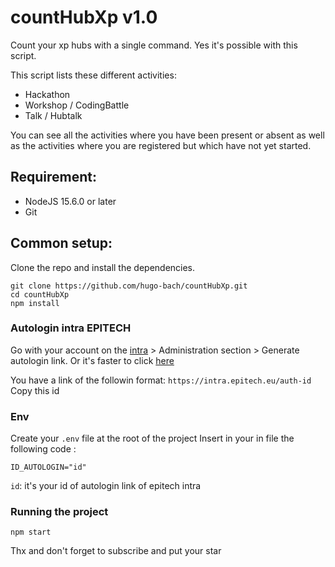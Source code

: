 # countHubXp v1.0

Count your xp hubs with a single command. Yes it's possible with this script.

This script lists these different activities:
- Hackathon
- Workshop / CodingBattle
- Talk / Hubtalk

You can see all the activities where you have been present or absent as well as the activities where you are registered but which have not yet started.

## Requirement:
- NodeJS 15.6.0 or later
- Git

## Common setup:
Clone the repo and install the dependencies.

```
git clone https://github.com/hugo-bach/countHubXp.git
cd countHubXp
npm install
```

### Autologin intra EPITECH
Go with your account on the [intra](https://intra.epitech.eu) > Administration section > Generate autologin link.
Or it's faster to click [here](https://intra.epitech.eu/admin/autolog)

You have a link of the followin format:
`https://intra.epitech.eu/auth-id`
Copy this id

### Env
Create your `.env` file at the root of the project
Insert in your in file the following code :
```
ID_AUTOLOGIN="id"
```

`id`: it's your id of autologin link of epitech intra

### Running the project
```
npm start
```

Thx and don't forget to subscribe and put your star
